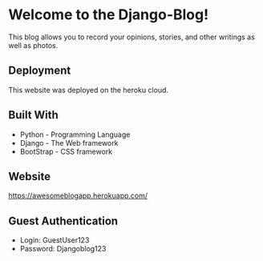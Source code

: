 # Welcome to the Django-Blog!

This blog allows you to record your opinions, stories, and other writings as well as photos.

## Deployment

This website was deployed on the heroku cloud.

## Built With

* Python - Programming Language
* Django - The Web framework
* BootStrap - CSS framework

## Website

https://awesomeblogapp.herokuapp.com/

## Guest Authentication

* Login: GuestUser123
* Password: Djangoblog123


